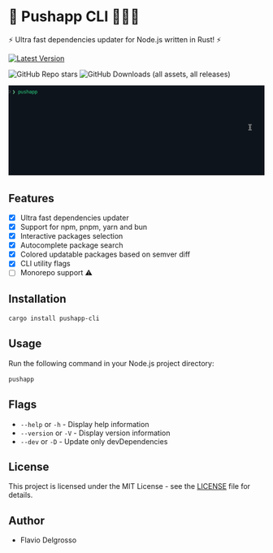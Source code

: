 # 🚀 Pushapp CLI 🏋🏻‍♂️

⚡ Ultra fast dependencies updater for Node.js written in Rust! ⚡

[![Latest Version]][crates.io]

[Latest Version]: https://img.shields.io/crates/v/pushapp-cli.svg
[crates.io]: https://crates.io/crates/pushapp-cli

![GitHub Repo stars](https://img.shields.io/github/stars/flaviodelgrosso/pushapp?style=flat)
![GitHub Downloads (all assets, all releases)](https://img.shields.io/github/downloads/flaviodelgrosso/pushapp/total)

![image](pushapp-cli.gif)

## Features

- [x] Ultra fast dependencies updater
- [x] Support for npm, pnpm, yarn and bun
- [x] Interactive packages selection
- [x] Autocomplete package search
- [x] Colored updatable packages based on semver diff
- [x] CLI utility flags
- [ ] Monorepo support ⚠️

## Installation

```bash
cargo install pushapp-cli
```

## Usage

Run the following command in your Node.js project directory:

```bash
pushapp
```

## Flags

- `--help` or `-h` - Display help information
- `--version` or `-V` - Display version information
- `--dev` or `-D` - Update only devDependencies

## License

This project is licensed under the MIT License - see the [LICENSE](LICENSE) file for details.

## Author

- Flavio Delgrosso
